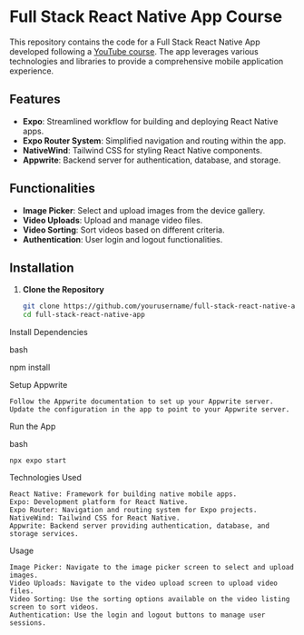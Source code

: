 # Full Stack React Native App Course

This repository contains the code for a Full Stack React Native App developed following a [YouTube course](https://www.youtube.com/watch?v=ZBCUegTZF7M). The app leverages various technologies and libraries to provide a comprehensive mobile application experience.

## Features

- **Expo**: Streamlined workflow for building and deploying React Native apps.
- **Expo Router System**: Simplified navigation and routing within the app.
- **NativeWind**: Tailwind CSS for styling React Native components.
- **Appwrite**: Backend server for authentication, database, and storage.

## Functionalities

- **Image Picker**: Select and upload images from the device gallery.
- **Video Uploads**: Upload and manage video files.
- **Video Sorting**: Sort videos based on different criteria.
- **Authentication**: User login and logout functionalities.

## Installation

1. **Clone the Repository**
   ```bash
   git clone https://github.com/yourusername/full-stack-react-native-app.git
   cd full-stack-react-native-app

Install Dependencies

bash

npm install

Setup Appwrite

    Follow the Appwrite documentation to set up your Appwrite server.
    Update the configuration in the app to point to your Appwrite server.

Run the App

bash

    npx expo start

Technologies Used

    React Native: Framework for building native mobile apps.
    Expo: Development platform for React Native.
    Expo Router: Navigation and routing system for Expo projects.
    NativeWind: Tailwind CSS for React Native.
    Appwrite: Backend server providing authentication, database, and storage services.

Usage

    Image Picker: Navigate to the image picker screen to select and upload images.
    Video Uploads: Navigate to the video upload screen to upload video files.
    Video Sorting: Use the sorting options available on the video listing screen to sort videos.
    Authentication: Use the login and logout buttons to manage user sessions.



